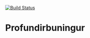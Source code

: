 [![Build Status](https://travis-ci.com/berglindoma13/profundirbuningur.svg?token=7XFxtsfHskBb63iWuLSn&branch=master)](https://magnum.travis-ci.com/berglindoma13/profundirbuningur)
# Profundirbuningur
